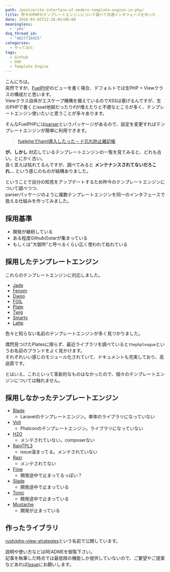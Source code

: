 ```yaml
---
path: /post/write-interface-of-modern-template-engine-in-php/
title: 昨今のPHPのテンプレートエンジンについて調べて共通インタフェースを作った
date: 2016-03-02T22:28:02+00:00
meaningless:
  - 'yes'
dsq_thread_id:
  - "4627716425"
categories:
  - やってみた
tags:
  - Github
  - PHP
  - Template Engine
---
```

こんにちは。  
突然ですが、[FuelPHP](http://fuelphp.com/)のビューを書く場合、デフォルトでは生PHP + Viewクラスの構成だと思います。  
Viewクラス自体がエスケープ機構を備えているのでXSSは塞げるんですが、生のPHPで書くとisset地獄だったりifが増えたりと不便なところが多く、テンプレートエンジン使いたいと思うことが多々あります。

そんなFuelPHPには[parser](https://github.com/fuel/parser)というパッケージがあるので、設定を変更すればテンプレートエンジンが簡単に利用できます。

> [fuelphpでhaml導入したった – ド忘れ防止雑記帳](http://dolphin.hatenablog.jp/entry/2014/05/02/124522)

**が、しかし** 対応しているテンプレートエンジンの一覧を見てみると、どれも古い。とにかく古い。  
良く言えば枯れてるんですが、調べてみると **メンテナンスされてないだろこれ…** という感じのものが結構ありました。

ということで自分の知見をアップデートするため昨今のテンプレートエンジンについて調べつつ、  
parserパッケージのように複数テンプレートエンジンを同一のインタフェースで扱える仕組みを作ってみました。

<!--more-->

採用基準
----------------------------------------

  * 開発が継続している
  * ある程度Githubのstarが集まっている
  * もしくは"大御所"と呼べるくらい広く使われて枯れている

採用したテンプレートエンジン
----------------------------------------

これらのテンプレートエンジンに対応しました。

  * [Jade](https://github.com/everzet/jade.php)
  * [Fenom](https://github.com/fenom-template/fenom)
  * [Dwoo](https://github.com/dwoo-project/dwoo)
  * [FOIL](https://github.com/FoilPHP/Foil)
  * [Plate](https://github.com/thephpleague/plates)
  * [Twig](https://github.com/twigphp/Twig)
  * [Smarty](https://github.com/smarty-php/smarty)
  * [Latte](https://github.com/nette/latte)

色々と知らない名前のテンプレートエンジンが多く見つかりました。

偶然見つけたPlatesに限らず、最近ライブラリを調べていると`thephpleague`というお名前のブランドをよく見かけます。  
それぞれいい感じのモジュール化されていて、ドキュメントも充実しており、高品質です。

とはいえ、これといって革新的なものはなかったので、個々のテンプレートエンジンについては触れません。

採用しなかったテンプレートエンジン
----------------------------------------

  * [Blade](https://laravel.com/docs/5.0/templates) 
      * Laravelのテンプレートエンジン。単体のライブラリになっていない
  * [Volt](https://docs.phalconphp.com/en/latest/reference/volt.html) 
      * Phalconのテンプレートエンジン。ライブラリになっていない
  * [H2O](https://github.com/speedmax/h2o-php) 
      * メンテされていない。composerない
  * [RainTPL3](https://github.com/rainphp/raintpl3) 
      * issue溜まってる。メンテされていない
  * [Razr](https://github.com/pagekit/razr) 
      * メンテされてない
  * [Flow](https://github.com/nramenta/flow) 
      * 開発途中で止まってるっぽい？
  * [Slade](https://github.com/Evertt/Slade) 
      * 開発途中で止まっている
  * [Tonic](https://github.com/rgamba/tonic) 
      * 開発途中で止まっている
  * [Mustache](https://github.com/bobthecow/mustache.php) 
      * 開発が止まっている

作ったライブラリ
----------------------------------------

[rush/php-view-strategies](https://github.com/Leko/php-view-strategies)という名前で公開しています。

説明や使い方などはREADMEを御覧下さい。  
記事を執筆した時点では最低限の機能しか提供していないので、ご要望やご提案などあれば[Issue](https://github.com/Leko/php-view-strategies/issues)にお願いします。
